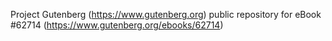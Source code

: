 Project Gutenberg (https://www.gutenberg.org) public repository for
eBook #62714 (https://www.gutenberg.org/ebooks/62714)
